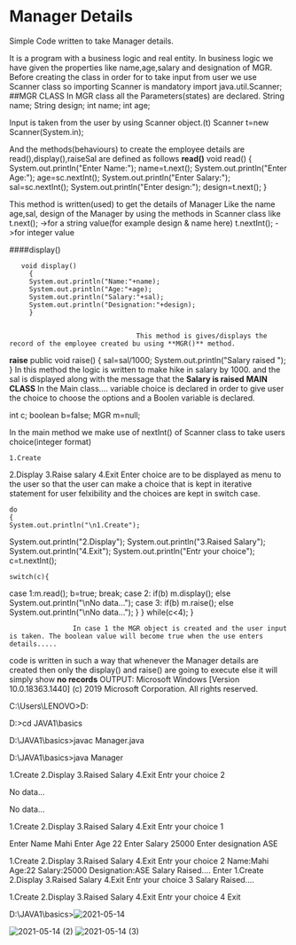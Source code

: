 # Manager Details
Simple Code written to take Manager details.


It is a program with a business logic and real entity.
In business logic we have given the properties like name,age,salary and designation of MGR.
Before creating the class in order for to take input from user we use Scanner class so importing Scanner is mandatory
        import java.util.Scanner;
##MGR CLASS
In MGR class all the Parameters(states) are declared.
String name;
           String design; 
          int name; 
           int age;
	   
	   
Input is taken from the user by using Scanner object.(t)
           Scanner t=new Scanner(System.in);



And the methods(behaviours) to create the employee details are 
read(),display(),raiseSal are defined as follows
**read()** 
   void read()
       {
        System.out.println("Enter Name:");
         name=t.next();
        System.out.println("Enter Age:");
								 age=sc.nextInt();
        System.out.println("Enter Salary:");
         sal=sc.nextInt();
									 System.out.println("Enter design:");
 design=t.next();
        }
	
	
This method is written(used) to get the details of Manager 
Like the name age,sal, design of the Manager by using the methods in Scanner class like 
            t.next();            ->for a string value(for example design & name here)
	   t.nextInt();         ->for integer value
					
					
					
						   
####display()	  
	
	
       void display()
         {
         System.out.println("Name:"+name);
         System.out.println("Age:"+age);
         System.out.println("Salary:"+sal);
         System.out.println("Designation:"+design);
         }
									
									
									This method is gives/displays the record of the employee created bu using **MGR()** method.	 
	 
**raise**
      public void raise()
         {
         sal=sal/1000;
         System.out.println("Salary raised ");
         }
In this method the logic is written to make hike in salary by 1000. and the sal is displayed along with the message that the **Salary is raised**
**MAIN CLASS**
In the Main class.... variable choice is declared in order to give user the choice to choose the options
and a Boolen variable is declared.


  int c;
     boolean b=false;
    MGR m=null;
     
In the main method 
we make use of nextInt() of Scanner class to take users choice(integer format)
         
										
										
										
	1.Create
2.Display
3.Raise salary
4.Exit
Enter choice
are to be displayed as menu to the user so that the user can make a choice
that is kept in iterative statement for user felxibility and the choices are kept in switch case.



    do
    {
    System.out.println("\n1.Create");
System.out.println("2.Display");
System.out.println("3.Raised Salary");
System.out.println("4.Exit");
System.out.println("Entr your choice");
c=t.nextInt();
 
    switch(c){
case 1:m.read();
        b=true;
        break;
case 2: if(b)
       m.display();
       else
       System.out.println("\nNo data...");
case 3: if(b)
      m.raise();
       else
       System.out.println("\nNo data...");
         }
}
while(c<4);
}
					
					
					
					
					
					In case 1 the MGR object is created and the user input is taken. The boolean value will become true when the use enters details.....
code is written in such a way that whenever the Manager details are created then only the display() and raise() are going to execute else it will simply show **no records**
OUTPUT:
Microsoft Windows [Version 10.0.18363.1440]
(c) 2019 Microsoft Corporation. All rights reserved.

C:\Users\LENOVO>D:

D:\>cd JAVA1\basics

D:\JAVA1\basics>javac Manager.java

D:\JAVA1\basics>java Manager

1.Create
2.Display
3.Raised Salary
4.Exit
Entr your choice
2

No data...

No data...

1.Create
2.Display
3.Raised Salary
4.Exit
Entr your choice
1

Enter Name
Mahi
Enter Age
22
Enter Salary
25000
Enter designation
ASE

1.Create
2.Display
3.Raised Salary
4.Exit
Entr your choice
2
Name:Mahi
Age:22
Salary:25000
Designation:ASE
Salary Raised....
Enter 
1.Create
2.Display
3.Raised Salary
4.Exit
Entr your choice
3
Salary Raised....

1.Create
2.Display
3.Raised Salary
4.Exit
Entr your choice
4
Exit


D:\JAVA1\basics>![2021-05-14](https://user-images.githubusercontent.com/84019315/118269049-d6d43100-b4db-11eb-8271-5219724c62d6.png)


![2021-05-14 (2)](https://user-images.githubusercontent.com/84019315/118269578-8dd0ac80-b4dc-11eb-9a73-5ddcc111f779.png)
![2021-05-14 (3)](https://user-images.githubusercontent.com/84019315/118269683-ab057b00-b4dc-11eb-89aa-d65f88b68977.png)

